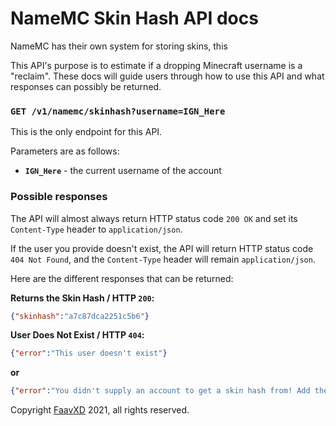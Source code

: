 # NameMC Skin Hash API docs
NameMC has their own system for storing skins, this 

This API's purpose is to estimate if a dropping Minecraft username is a "reclaim". These docs will guide users through how to use this API and what responses can possibly be returned.

### `GET /v1/namemc/skinhash?username=IGN_Here`
This is the only endpoint for this API.

Parameters are as follows:
- **`IGN_Here`** - the current username of the account

### Possible responses

The API will almost always return HTTP status code `200 OK` and set its `Content-Type` header to `application/json`.

If the user you provide doesn't exist, the API will return HTTP status code `404 Not Found`, and the `Content-Type` header will remain `application/json`.

Here are the different responses that can be returned:

**Returns the Skin Hash / HTTP `200`:**
```json
{"skinhash":"a7c87dca2251c5b6"}
```

**User Does Not Exist / HTTP `404`:**
```json
{"error":"This user doesn't exist"}
```
**or**
```json
{"error":"You didn't supply an account to get a skin hash from! Add the parameter ?username=IGN_HERE."}
```

Copyright [FaavXD](https://github.com/FaavXD) 2021, all rights reserved.
